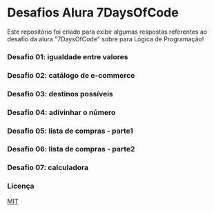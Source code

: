 # Desafios Alura 7DaysOfCode

Este repositório foi criado para exibir algumas respostas referentes ao desafio da alura "7DaysOfCode" sobre para Lógica de Programação!

### Desafio 01: igualdade entre valores

### Desafio 02: catálogo de e-commerce

### Desafio 03: destinos possíveis

### Desafio 04: adivinhar o número

### Desafio 05: lista de compras - parte1

### Desafio 06: lista de compras - parte2

### Desafio 07: calculadora

### Licença

[MIT](LICENSE)
